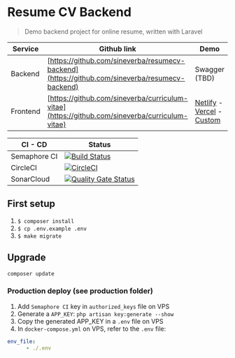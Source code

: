 Resume CV Backend
=================

> Demo backend project for online resume, written with Laravel
 
| Service  | Github link | Demo                                                                                           |
|----------| ----------- |------------------------------------------------------------------------------------------------|
| Backend  | [https://github.com/sineverba/resumecv-backend](https://github.com/sineverba/resumecv-backend) | Swagger (TBD) |                                                                                 |
| Frontend | [https://github.com/sineverba/curriculum-vitae](https://github.com/sineverba/curriculum-vitae) | [Netlify](https://datacv.netlify.app/) - [Vercel](https://curriculum-vitae-ten.vercel.app/) - [Custom](https://cv.k2p.it/) |

| CI - CD      | Status                                                                                                                                                                                                               | 
|--------------|----------------------------------------------------------------------------------------------------------------------------------------------------------------------------------------------------------------------|
| Semaphore CI | [![Build Status](https://sineverba.semaphoreci.com/badges/resumecv-backend/branches/master.svg?style=shields&key=8993a8be-8cf8-480c-9d0e-0cc0041daf4b)](https://sineverba.semaphoreci.com/projects/resumecv-backend) |
| CircleCI     | [![CircleCI](https://dl.circleci.com/status-badge/img/gh/sineverba/resumecv-backend/tree/master.svg?style=svg)](https://dl.circleci.com/status-badge/redirect/gh/sineverba/resumecv-backend/tree/master)                                                        |
| SonarCloud   | [![Quality Gate Status](https://sonarcloud.io/api/project_badges/measure?project=sineverba_resumecv-backend&metric=alert_status)](https://sonarcloud.io/dashboard?id=sineverba_resumecv-backend)                     |

## First setup
1. `$ composer install`
2. `$ cp .env.example .env`
3. `$ make migrate`

## Upgrade
`composer update`

### Production deploy (see production folder)

1. Add `Semaphore CI` key in `authorized_keys` file on VPS
2. Generate a `APP_KEY`: `php artisan key:generate --show`
3. Copy the generated APP_KEY in a `.env` file on VPS
4. In `docker-compose.yml` on VPS, refer to the `.env` file:

```yml
env_file:
      - ./.env
```
